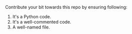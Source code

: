 Contribute  your bit towards this repo by ensuring following:

1. It's a Python code.
2. It's a well-commented code.
3. A well-named file.
